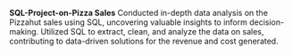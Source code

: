 **SQL-Project-on-Pizza Sales**
Conducted in-depth data analysis on the Pizzahut sales using SQL, uncovering valuable insights to inform decision-making. Utilized SQL to extract, clean, and analyze the data on sales, contributing to data-driven solutions for the revenue and cost generated.

